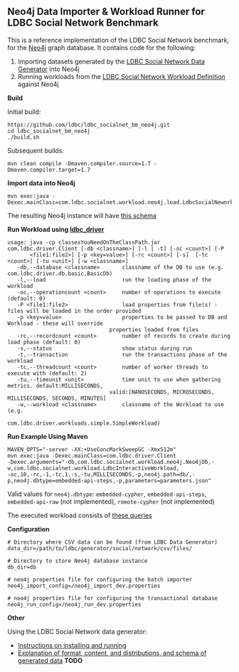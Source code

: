Neo4j Data Importer & Workload Runner for LDBC Social Network Benchmark
---------------------

This is a reference implementation of the LDBC Social Network benchmark, for the [Neo4j](http://www.neo4j.org/) graph database.
It contains code for the following:

1. Importing datasets generated by the [LDBC Social Network Data Generator](https://github.com/ldbc/ldbc_socialnet_bm/tree/master/ldbc_socialnet_dbgen) into Neo4j
2. Running workloads from the [LDBC Social Network Workload Definition](https://github.com/ldbc/ldbc_socialnet_bm/tree/master/ldbc_socialnet_qgen) against Neo4j

**Build**

Initial build:

	https://github.com/ldbc/ldbc_socialnet_bm_neo4j.git
	cd ldbc_socialnet_bm_neo4j
	./build.sh

Subsequent builds:

	mvn clean compile -Dmaven.compiler.source=1.7 -Dmaven.compiler.target=1.7

**Import data into Neo4j**

	mvn exec:java -Dexec.mainClass=com.ldbc.socialnet.workload.neo4j.load.LdbcSocialNeworkNeo4jImporter
	
The resulting Neo4j instance will have [this schema](https://github.com/ldbc/ldbc_socialnet_bm_neo4j/wiki/Schema)

**Run Workload using [ldbc_driver](https://github.com/alexaverbuch/ldbc_driver)**

	usage: java -cp classesYouNeedOnTheClassPath.jar com.ldbc.driver.Client [-db <classname>] [-l | -t] [-oc <count>] [-P
	       <file1:file2>] [-p <key=value>] [-rc <count>] [-s]  [-tc <count>] [-tu <unit>] [-w <classname>]
	   -db,--database <classname>       classname of the DB to use (e.g. com.ldbc.driver.db.basic.BasicDb)
	   -l,--load                        run the loading phase of the workload
	   -oc,--operationcount <count>     number of operations to execute (default: 0)
	   -P <file1:file2>                 load properties from file(s) - files will be loaded in the order provided
	   -p <key=value>                   properties to be passed to DB and Workload - these will override
		                            properties loaded from files
	   -rc,--recordcount <count>        number of records to create during load phase (default: 0)
	   -s,--status                      show status during run
	   -t,--transaction                 run the transactions phase of the workload
	   -tc,--threadcount <count>        number of worker threads to execute with (default: 2)
	   -tu,--timeunit <unit>            time unit to use when gathering metrics. default:MILLISECONDS,
		                            valid:[NANOSECONDS, MICROSECONDS, MILLISECONDS, SECONDS, MINUTES]
	   -w,--workload <classname>        classname of the Workload to use (e.g.
		                            com.ldbc.driver.workloads.simple.SimpleWorkload)

**Run Example Using Maven**

	MAVEN_OPTS="-server -XX:+UseConcMarkSweepGC -Xmx512m" 
	mvn exec:java -Dexec.mainClass=com.ldbc.driver.Client 
	-Dexec.arguments="-db,com.ldbc.socialnet.workload.neo4j.Neo4jDb,-w,com.ldbc.socialnet.workload.LdbcInteractiveWorkload,
	-oc,10,-rc,-1,-tc,1,-s,-tu,MILLISECONDS,-p,neo4j.path=db/,-p,neo4j.dbtype=embedded-api-steps,-p,parameters=parameters.json"

Valid values for `neo4j.dbtype`: `embedded-cypher`, `embedded-api-steps`, `embedded-api-raw` (not implemented), `remote-cypher` (not implemented)
	
The executed workload consists of [these queries](https://github.com/ldbc/ldbc_socialnet_bm_neo4j/wiki/Queries)

**Configuration**

	# Directory where CSV data can be found (from LDBC Data Generator)
	data_dir=/path/to/ldbc/generator/social/network/csv/files/

	# Directory to store Neo4j database instance
	db_dir=db

	# neo4j properties file for configuring the batch importer
	neo4j_import_config=/neo4j_import_dev.properties

	# neo4j properties file for configuring the transactional database
	neo4j_run_config=/neo4j_run_dev.properties

**Other**

Using the LDBC Social Network data generator:

* [Instructions on installing and running](https://github.com/ldbc/ldbc_socialnet_bm/blob/master/ldbc_socialnet_dbgen/README.md)
* [Explanation of format, content, and distributions, and schema of generated data](todo) **TODO**
